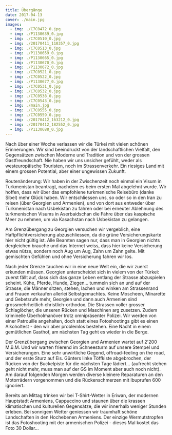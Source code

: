 ```yaml
---
title: Übergänge
date: 2017-04-13
cover: ./main.jpg
images:
  - img: ./C7C0472_0.jpg
  - img: ./P1130639_0.jpg
  - img: ./C7C0510_0.jpg
  - img: ./20170411_110357_0.jpg
  - img: ./C7C0513_0.jpg
  - img: ./P1130659_0.jpg
  - img: ./P1130665_0.jpg
  - img: ./P1130670_0.jpg
  - img: ./P1130672_0.jpg
  - img: ./C7C0521_0.jpg
  - img: ./C7C0522_0.jpg
  - img: ./P1130677_0.jpg
  - img: ./C7C0531_0.jpg
  - img: ./C7C0532_0.jpg
  - img: ./C7C0538_0.jpg
  - img: ./C7C0543_0.jpg
  - img: ./main.jpg
  - img: ./C7C0555_0.jpg
  - img: ./C7C0559_0.jpg
  - img: ./20170412_163212_0.jpg
  - img: ./20170412_182552_0.jpg
  - img: ./P1130688_0.jpg
---
```


Nach über einer Woche verlassen wir die Türkei mit vielen schönen Erinnerungen. Wir sind beeindruckt von der landschaftlichen Vielfalt, den Gegensätzen zwischen Moderne und Tradition und von der grossen Gastfreundschaft. Nie haben wir uns unsicher gefühlt, weder als westeuropäische Touristen, noch im Strassenverkehr. Ein riesiges Land mit einem grossen Potential, aber einer ungewissen Zukunft.

Routenänderung: Wir haben in der Zwischenzeit noch einmal ein Visum in Turkmenistan beantragt, nachdem es beim ersten Mal abgelehnt wurde. Wir hoffen, dass wir über das empfohlene turkmenische Reisebüro (danke Sibel) mehr Glück haben. Wir entschliessen uns, so oder so in den Iran zu reisen (über Georgien und Armenien), und von dort aus entweder über Turkmenistan nach Usbekistan zu fahren oder bei erneuter Ablehnung des turkmenischen Visums in Aserbaidschan die Fähre über das kaspische Meer zu nehmen, um via Kasachstan nach Usbekistan zu gelangen.

Am Grenzübergang zu Georgien versuchen wir vergeblich, eine Haftpflichtversicherung abzuschliessen, da die grüne Versicherungskarte hier nicht gültig ist. Alle Beamten sagen nur, dass man in Georgien nichts dergleichen brauche und das Internet weiss, dass hier keine Versicherung etwas nütze, sondern noch Aug um Aug, Zahn um Zahn gelte. Mit gemischten Gefühlen und ohne Versicherung fahren wir los. 

Nach jeder Grenze tauchen wir in eine neue Welt ein, die wir zuerst erkunden müssen. Georgien unterscheidet sich in vielem von der Türkei: zuerst fällt auf, dass sich das ganze Leben entlang der Strasse abzuspielen scheint. Kühe, Pferde, Hunde, Ziegen... tummeln sich an und auf der Strasse, die Männer sitzen, stehen, lachen und winken am Strassenrand und Frauen verkaufen allerlei Selbstgemachtes. Keine Moscheen, Minarette und Gebetsrufe mehr, Georgien und dann auch Armenien sind grossmehrheitlich christlich-orthodox. Die Strassen voller grosser Schlaglöcher, die unseren Rücken und Maschinen arg zusetzen. Zudem kriminelle Überholmanöver trotz omnipräsenter Polizei. Wir werden von einer Patrouille angehalten, doch statt eines Fotoshootings gibt es einen Alkoholtest - den wir aber problemlos bestehen. Eine Nacht in einem gemütlichen Gasthof, am nächsten Tag geht es wieder in die Berge.

Der Grenzübergang zwischen Georgien und Armenien wartet auf 2'200 M.ü.M. Und wir warten frierend im Schneesturm auf unsere Stempel und Versicherungen. Eine sehr unwirtliche Gegend, offroad-feeling on the road, und der erste Sturz auf Eis. Günters linke Töffkiste abgebrochen, der Rücken von der Buckelpiste für die nächsten Tage lädiert... (aufrecht stehen geht nicht mehr, muss man auf der GS im Moment aber auch noch nicht). Am darauf folgenden Morgen werden diverse kleinere Reparaturen an den Motorrädern vorgenommen und die Rückenschmerzen mit Ibuprufen 600 ignoriert.

Bereits am Mittag trinken wir bei T-Shirt-Wetter in Eriwan, der modernen Hauptstadt Armeniens, Cappuccino und staunen über die krassen klimatischen und kulturellen Gegensätze, die wir innerhalb weniger Stunden erleben. Bei sonnigem Wetter geniessen wir traumhaft schöne Landschaften in den Hochebenen Armeniens. Der einzige Wermutstropfen ist das Fotoshooting mit der armenischen Polizei - dieses Mal kostet das Foto 30 Dollar...